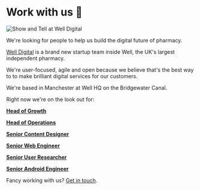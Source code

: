 # Work with us :tada:

![Show and Tell at Well Digital](https://blog.well.co.uk/content/images/2018/07/DRAMQIyXUAAcZcI.jpg)

We're looking for people to help us build the digital future of pharmacy. 

[Well Digital](https://digital.well.co.uk) is a brand new startup team inside Well, the UK's largest independent pharmacy. 

We're user-focused, agile and open because we believe that's the best way to to make brilliant digital services for our customers. 

We're based in Manchester at Well HQ on the Bridgewater Canal. 

Right now we're on the look out for:

**[Head of Growth](https://github.com/welldigital/jobs/blob/master/head-of-growth.md)**

**[Head of Operations](https://github.com/welldigital/jobs/blob/master/head-of-operations.md)**

**[Senior Content Designer](https://github.com/welldigital/jobs/blob/master/senior-content-designer.md)**

**[Senior Web Engineer](https://github.com/welldigital/jobs/blob/master/senior-web-engineer.md)**

**[Senior User Researcher](https://github.com/welldigital/jobs/blob/master/senior-user-researcher.md)**

**[Senior Android Engineer](https://github.com/welldigital/jobs/blob/master/senior-android-engineer.md)**


Fancy working with us? [Get in touch](mailto:jobs@digital.well.co.uk).



